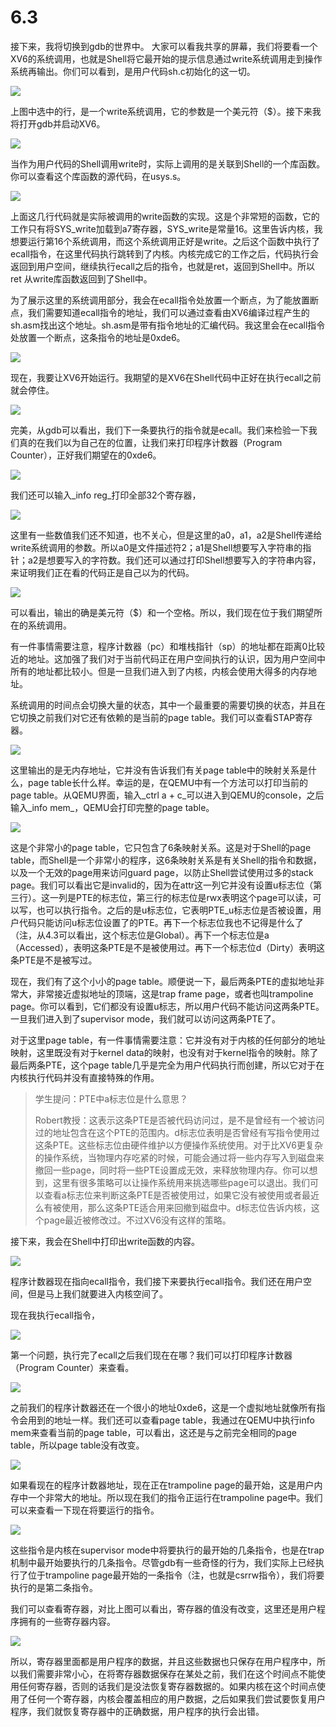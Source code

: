 # 6.3

接下来，我将切换到gdb的世界中。 大家可以看我共享的屏幕，我们将要看一个XV6的系统调用，也就是Shell将它最开始的提示信息通过write系统调用走到操作系统再输出。你们可以看到，是用户代码sh.c初始化的这一切。

![](../.gitbook/assets/image%20%28211%29.png)

上图中选中的行，是一个write系统调用，它的参数是一个美元符（$）。接下来我将打开gdb并启动XV6。

![](../.gitbook/assets/image%20%28225%29.png)

当作为用户代码的Shell调用write时，实际上调用的是关联到Shell的一个库函数。你可以查看这个库函数的源代码，在usys.s。

![](../.gitbook/assets/image%20%28223%29.png)

上面这几行代码就是实际被调用的write函数的实现。这是个非常短的函数，它的工作只有将SYS\_write加载到a7寄存器，SYS\_write是常量16。这里告诉内核，我想要运行第16个系统调用，而这个系统调用正好是write。之后这个函数中执行了ecall指令，在这里代码执行跳转到了内核。内核完成它的工作之后，代码执行会返回到用户空间，继续执行ecall之后的指令，也就是ret，返回到Shell中。所以ret 从write库函数返回到了Shell中。

为了展示这里的系统调用部分，我会在ecall指令处放置一个断点，为了能放置断点，我们需要知道ecall指令的地址，我们可以通过查看由XV6编译过程产生的sh.asm找出这个地址。sh.asm是带有指令地址的汇编代码。我这里会在ecall指令处放置一个断点，这条指令的地址是0xde6。

![](../.gitbook/assets/image%20%28216%29.png)

现在，我要让XV6开始运行。我期望的是XV6在Shell代码中正好在执行ecall之前就会停住。

![](../.gitbook/assets/image%20%28222%29.png)

完美，从gdb可以看出，我们下一条要执行的指令就是ecall。我们来检验一下我们真的在我们以为自己在的位置，让我们来打印程序计数器（Program Counter），正好我们期望在的0xde6。

![](../.gitbook/assets/image%20%28213%29.png)

我们还可以输入_info reg_打印全部32个寄存器，

![](../.gitbook/assets/image%20%28219%29.png)

这里有一些数值我们还不知道，也不关心，但是这里的a0，a1，a2是Shell传递给write系统调用的参数。所以a0是文件描述符2；a1是Shell想要写入字符串的指针；a2是想要写入的字符数。我们还可以通过打印Shell想要写入的字符串内容，来证明我们正在看的代码正是自己以为的代码。

![](../.gitbook/assets/image%20%28224%29.png)

可以看出，输出的确是美元符（$）和一个空格。所以，我们现在位于我们期望所在的系统调用。

有一件事情需要注意，程序计数器（pc）和堆栈指针（sp）的地址都在距离0比较近的地址。这加强了我们对于当前代码正在用户空间执行的认识，因为用户空间中所有的地址都比较小。但是一旦我们进入到了内核，内核会使用大得多的内存地址。

系统调用的时间点会切换大量的状态，其中一个最重要的需要切换的状态，并且在它切换之前我们对它还有依赖的是当前的page table。我们可以查看STAP寄存器。

![](../.gitbook/assets/image%20%28212%29.png)

这里输出的是无内存地址，它并没有告诉我们有关page table中的映射关系是什么，page table长什么样。幸运的是，在QEMU中有一个方法可以打印当前的page table。从QEMU界面，输入_ctrl a + c_可以进入到QEMU的console，之后输入_info mem_，QEMU会打印完整的page table。

![](../.gitbook/assets/image%20%28210%29.png)

这是个非常小的page table，它只包含了6条映射关系。这是对于Shell的page table，而Shell是一个非常小的程序，这6条映射关系是有关Shell的指令和数据，以及一个无效的page用来访问guard page，以防止Shell尝试使用过多的stack page。我们可以看出它是invalid的，因为在attr这一列它并没有设置u标志位（第三行）。这一列是PTE的标志位，第三行的标志位是rwx表明这个page可以读，可以写，也可以执行指令。之后的是u标志位，它表明PTE\_u标志位是否被设置，用户代码只能访问u标志位设置了的PTE。再下一个标志位我也不记得是什么了（注，从4.3可以看出，这个标志位是Global）。再下一个标志位是a（Accessed），表明这条PTE是不是被使用过。再下一个标志位d（Dirty）表明这条PTE是不是被写过。

现在，我们有了这个小小的page table。顺便说一下，最后两条PTE的虚拟地址非常大，非常接近虚拟地址的顶端，这是trap frame page，或者也叫trampoline page。你可以看到，它们都没有设置u标志，所以用户代码不能访问这两条PTE。一旦我们进入到了supervisor mode，我们就可以访问这两条PTE了。

对于这里page table，有一件事情需要注意：它并没有对于内核的任何部分的地址映射，这里既没有对于kernel data的映射，也没有对于kernel指令的映射。除了最后两条PTE，这个page table几乎是完全为用户代码执行而创建，所以它对于在内核执行代码并没有直接特殊的作用。

> 学生提问：PTE中a标志位是什么意思？
>
> Robert教授：这表示这条PTE是否被代码访问过，是不是曾经有一个被访问过的地址包含在这个PTE的范围内。d标志位表明是否曾经有写指令使用过这条PTE。这些标志位由硬件维护以方便操作系统使用。对于比XV6更复杂的操作系统，当物理内存吃紧的时候，可能会通过将一些内存写入到磁盘来撤回一些page，同时将一些PTE设置成无效，来释放物理内存。你可以想到，这里有很多策略可以让操作系统用来挑选哪些page可以退出。我们可以查看a标志位来判断这条PTE是否被使用过，如果它没有被使用或者最近么有被使用，那么这条PTE适合用来回撤到磁盘中。d标志位告诉内核，这个page最近被修改过。不过XV6没有这样的策略。

接下来，我会在Shell中打印出write函数的内容。

![](../.gitbook/assets/image%20%28215%29.png)

程序计数器现在指向ecall指令，我们接下来要执行ecall指令。我们还在用户空间，但是马上我们就要进入内核空间了。

现在我执行ecall指令，

![](../.gitbook/assets/image%20%28202%29.png)

第一个问题，执行完了ecall之后我们现在在哪？我们可以打印程序计数器（Program Counter）来查看。

![](../.gitbook/assets/image%20%28218%29.png)

之前我们的程序计数器还在一个很小的地址0xde6，这是一个虚拟地址就像所有指令会用到的地址一样。我们还可以查看page table，我通过在QEMU中执行info mem来查看当前的page table，可以看出，这还是与之前完全相同的page table，所以page table没有改变。

![](../.gitbook/assets/image%20%28221%29.png)

如果看现在的程序计数器地址，现在正在trampoline page的最开始，这是用户内存中一个非常大的地址。所以现在我们的指令正运行在trampoline page中。我们可以来查看一下现在将要运行的指令。

![](../.gitbook/assets/image%20%28220%29.png)

这些指令是内核在supervisor mode中将要执行的最开始的几条指令，也是在trap机制中最开始要执行的几条指令。尽管gdb有一些奇怪的行为，我们实际上已经执行了位于trampoline page最开始的一条指令（注，也就是csrrw指令），我们将要执行的是第二条指令。

我们可以查看寄存器，对比上图可以看出，寄存器的值没有改变，这里还是用户程序拥有的一些寄存器内容。

![](../.gitbook/assets/image%20%28217%29.png)

所以，寄存器里面都是用户程序的数据，并且这些数据也只保存在用户程序中，所以我们需要非常小心，在将寄存器数据保存在某处之前，我们在这个时间点不能使用任何寄存器，否则的话我们是没法恢复寄存器数据的。如果内核在这个时间点使用了任何一个寄存器，内核会覆盖相应的用户数据，之后如果我们尝试要恢复用户程序，我们就恢复寄存器中的正确数据，用户程序的执行会出错。

